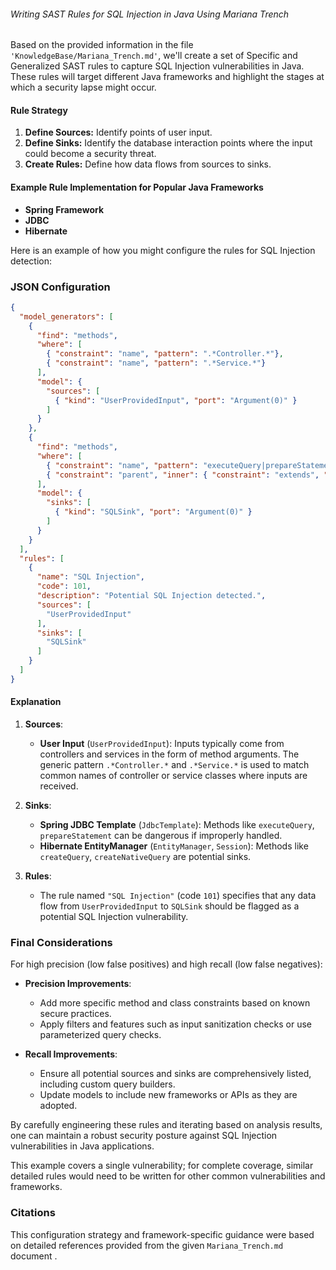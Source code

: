 ###### Writing SAST Rules for SQL Injection in Java Using Mariana Trench

Based on the provided information in the file `'KnowledgeBase/Mariana_Trench.md'`, we'll create a set of Specific and Generalized SAST rules to capture SQL Injection vulnerabilities in Java. These rules will target different Java frameworks and highlight the stages at which a security lapse might occur.

#### Rule Strategy

1. **Define Sources:** Identify points of user input.
2. **Define Sinks:** Identify the database interaction points where the input could become a security threat.
3. **Create Rules:** Define how data flows from sources to sinks.

#### Example Rule Implementation for Popular Java Frameworks

- **Spring Framework**
- **JDBC**
- **Hibernate**

Here is an example of how you might configure the rules for SQL Injection detection:

### JSON Configuration

```json
{
  "model_generators": [
    {
      "find": "methods",
      "where": [
        { "constraint": "name", "pattern": ".*Controller.*"},
        { "constraint": "name", "pattern": ".*Service.*"}
      ],
      "model": {
        "sources": [
          { "kind": "UserProvidedInput", "port": "Argument(0)" }
        ]
      }
    },
    {
      "find": "methods",
      "where": [
        { "constraint": "name", "pattern": "executeQuery|prepareStatement|createQuery|createNativeQuery" },
        { "constraint": "parent", "inner": { "constraint": "extends", "inner": { "constraint": "name", "pattern": "JdbcTemplate|EntityManager|Session" }, "include_self": true } }
      ],
      "model": {
        "sinks": [
          { "kind": "SQLSink", "port": "Argument(0)" }
        ]
      }
    }
  ],
  "rules": [
    {
      "name": "SQL Injection",
      "code": 101,
      "description": "Potential SQL Injection detected.",
      "sources": [
        "UserProvidedInput"
      ],
      "sinks": [
        "SQLSink"
      ]
    }
  ]
}
```

#### Explanation
1. **Sources**:
   - **User Input** (`UserProvidedInput`): Inputs typically come from controllers and services in the form of method arguments. The generic pattern `.*Controller.*` and `.*Service.*` is used to match common names of controller or service classes where inputs are received.

2. **Sinks**:
   - **Spring JDBC Template** (`JdbcTemplate`): Methods like `executeQuery`, `prepareStatement` can be dangerous if improperly handled.
   - **Hibernate EntityManager** (`EntityManager`, `Session`): Methods like `createQuery`, `createNativeQuery` are potential sinks.

3. **Rules**:
   - The rule named `"SQL Injection"` (code `101`) specifies that any data flow from `UserProvidedInput` to `SQLSink` should be flagged as a potential SQL Injection vulnerability.

### Final Considerations
For high precision (low false positives) and high recall (low false negatives):
- **Precision Improvements**:
  - Add more specific method and class constraints based on known secure practices.
  - Apply filters and features such as input sanitization checks or use parameterized query checks.

- **Recall Improvements**:
  - Ensure all potential sources and sinks are comprehensively listed, including custom query builders.
  - Update models to include new frameworks or APIs as they are adopted.

By carefully engineering these rules and iterating based on analysis results, one can maintain a robust security posture against SQL Injection vulnerabilities in Java applications.

This example covers a single vulnerability; for complete coverage, similar detailed rules would need to be written for other common vulnerabilities and frameworks.

### Citations
This configuration strategy and framework-specific guidance were based on detailed references provided from the given `Mariana_Trench.md` document     .